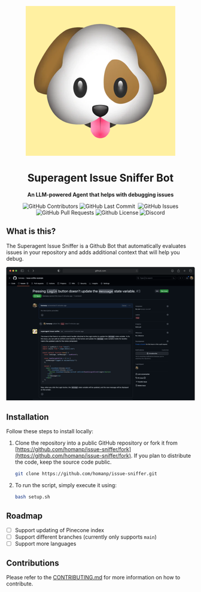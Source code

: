 <div align="center">

![alt text](logo.png "Logo")

# Superagent Issue Sniffer Bot

**An LLM-powered Agent that helps with debugging issues**

<p>
<img alt="GitHub Contributors" src="https://img.shields.io/github/contributors/homanp/issue-sniffer" />
<img alt="GitHub Last Commit" src="https://img.shields.io/github/last-commit/homanp/issue-sniffer" />
<img alt="" src="https://img.shields.io/github/repo-size/homanp/issue-sniffer" />
<img alt="GitHub Issues" src="https://img.shields.io/github/issues/homanp/issue-sniffer" />
<img alt="GitHub Pull Requests" src="https://img.shields.io/github/issues-pr/homanp/issue-sniffer" />
<img alt="Github License" src="https://img.shields.io/badge/License-MIT-yellow.svg" />
<img alt="Discord" src="https://img.shields.io/discord/1110910277110743103?label=Discord&logo=discord&logoColor=white&style=plastic&color=d7b023)](https://discord.gg/e8j7mgjDUK" />
</p>

</div>

## What is this?

The Superagent Issue Sniffer is a Github Bot that automatically evaluates issues in your repository and adds additional context that will help you debug.

![alt text](demo.png "Demo")

## Installation

Follow these steps to install locally:

1. Clone the repository into a public GitHub repository or fork it from [https://github.com/homanp/issue-sniffer/fork](https://github.com/homanp/issue-sniffer/fork). If you plan to distribute the code, keep the source code public.

   ```sh
   git clone https://github.com/homanp/issue-sniffer.git
   ```

2. To run the script, simply execute it using:
   ```sh
   bash setup.sh
   ```

## Roadmap

- [ ] Support updating of Pinecone index
- [ ] Support different branches (currently only supports `main`)
- [ ] Support more languages

## Contributions

Please refer to the [CONTRIBUTING.md](https://github.com/homanp/superagent/blob/main/.github/CONTRIBUTING.md) for more information on how to contribute.
